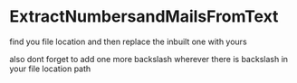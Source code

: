 # ExtractNumbersandMailsFromText

find you file location and then replace the inbuilt one with yours


also dont forget to add one more backslash wherever there is backslash in your file location path

